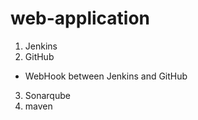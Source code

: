# web-application
1. Jenkins
1. GitHub  
  * WebHook between Jenkins and GitHub  
3. Sonarqube
4. maven
